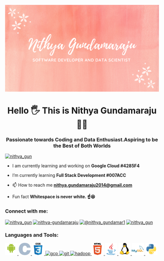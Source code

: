 ![Header](https://github.com/nithyagundamaraju1/nithyagundamaraju1/blob/main/header-github.png)
<h1 align="center">Hello 🖐️ This is Nithya Gundamaraju 👩‍💻</h1>
<h3 align="center">Passionate towards Coding and Data Enthusiast.Aspiring to be the Best of Both Worlds</h3>

<p align="left"> <a href="https://twitter.com/nithya_gun" target="blank"><img src="https://img.shields.io/twitter/follow/nithya_gun?logo=twitter&style=for-the-badge" alt="nithya_gun" /></a> </p>

- I am currently learning and working on **Google Cloud #4285F4**

- I’m currently learning **Full Stack Development #007ACC**

- 📫 How to reach me **nithya.gundamaraju2014@gmail.com**

- Fun fact **Whitespace is never white. :point_up::laughing:**

<h3 align="left">Connect with me:</h3>
<p align="left">
<a href="https://twitter.com/nithya_gun" target="blank"><img align="center" src="https://cdn.jsdelivr.net/npm/simple-icons@3.0.1/icons/twitter.svg" alt="nithya_gun" height="30" width="40" /></a>
<a href="https://linkedin.com/in/nithya-gundamaraju" target="blank"><img align="center" src="https://cdn.jsdelivr.net/npm/simple-icons@3.0.1/icons/linkedin.svg" alt="nithya-gundamaraju" height="30" width="40" /></a>
<a href="https://www.hackerrank.com/@nithya_gundamar1" target="blank"><img align="center" src="https://cdn.jsdelivr.net/npm/simple-icons@3.0.1/icons/hackerrank.svg" alt="@nithya_gundamar1" height="30" width="40" /></a>
<a href="https://www.hackerearth.com/nithya_gun" target="blank"><img align="center" src="https://cdn.jsdelivr.net/npm/simple-icons@3.0.1/icons/hackerearth.svg" alt="nithya_gun" height="30" width="40" /></a>
</p>

<h3 align="left">Languages and Tools:</h3>
<p align="left"> <a href="https://developer.android.com" target="_blank"> <img src="https://raw.githubusercontent.com/devicons/devicon/master/icons/android/android-original-wordmark.svg" alt="android" width="40" height="40"/> </a> <a href="https://www.cprogramming.com/" target="_blank"> <img src="https://raw.githubusercontent.com/devicons/devicon/master/icons/c/c-original.svg" alt="c" width="40" height="40"/> </a> <a href="https://www.w3schools.com/css/" target="_blank"> <img src="https://raw.githubusercontent.com/devicons/devicon/master/icons/css3/css3-original-wordmark.svg" alt="css3" width="40" height="40"/> </a> <a href="https://cloud.google.com" target="_blank"> <img src="https://www.vectorlogo.zone/logos/google_cloud/google_cloud-icon.svg" alt="gcp" width="40" height="40"/> </a> <a href="https://git-scm.com/" target="_blank"> <img src="https://www.vectorlogo.zone/logos/git-scm/git-scm-icon.svg" alt="git" width="40" height="40"/> </a> <a href="https://hadoop.apache.org/" target="_blank"> <img src="https://www.vectorlogo.zone/logos/apache_hadoop/apache_hadoop-icon.svg" alt="hadoop" width="40" height="40"/> </a> <a href="https://www.w3.org/html/" target="_blank"> <img src="https://raw.githubusercontent.com/devicons/devicon/master/icons/html5/html5-original-wordmark.svg" alt="html5" width="40" height="40"/> </a> <a href="https://www.java.com" target="_blank"> <img src="https://raw.githubusercontent.com/devicons/devicon/master/icons/java/java-original.svg" alt="java" width="40" height="40"/> </a> <a href="https://www.linux.org/" target="_blank"> <img src="https://raw.githubusercontent.com/devicons/devicon/master/icons/linux/linux-original.svg" alt="linux" width="40" height="40"/> </a> <a href="https://www.mysql.com/" target="_blank"> <img src="https://raw.githubusercontent.com/devicons/devicon/master/icons/mysql/mysql-original-wordmark.svg" alt="mysql" width="40" height="40"/> </a> <a href="https://www.python.org" target="_blank"> <img src="https://raw.githubusercontent.com/devicons/devicon/master/icons/python/python-original.svg" alt="python" width="40" height="40"/> </a> </p>


